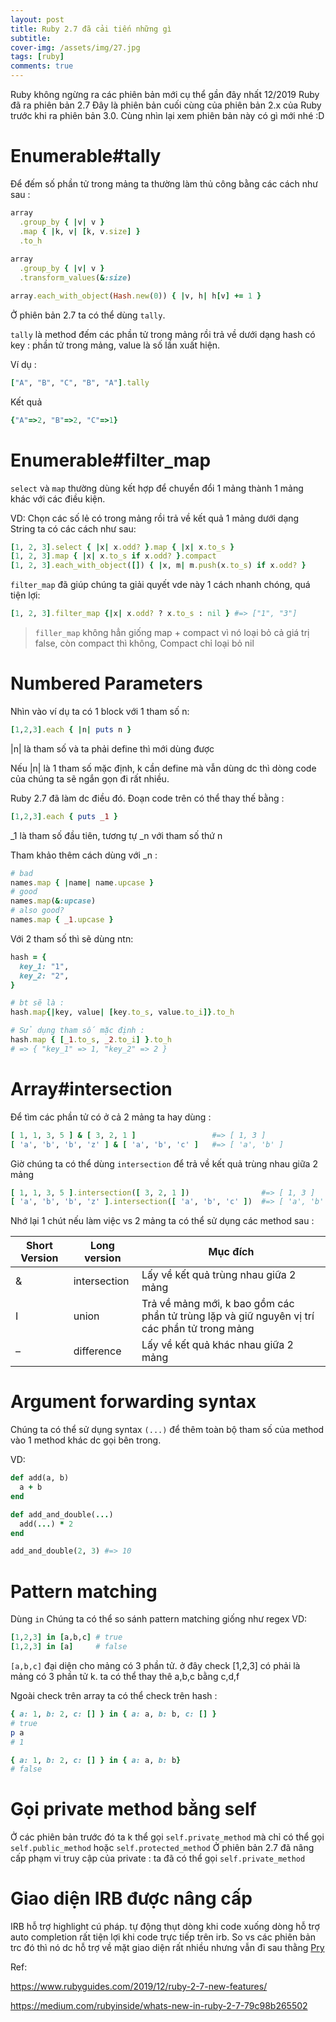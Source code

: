 ```yaml
---
layout: post
title: Ruby 2.7 đã cải tiến những gì
subtitle:
cover-img: /assets/img/27.jpg
tags: [ruby]
comments: true
---
```

Ruby không ngừng ra các phiên bản mới cụ thể gần đây nhất 12/2019 Ruby đã ra phiên bản 2.7 Đây là phiên bản cuối cùng của phiên bản 2.x của Ruby trước khi ra phiên bản 3.0. Cùng nhìn lại xem phiên bản này có gì mới nhé :D 

# Enumerable#tally

Để đếm số phần tử trong mảng ta thường làm thủ công bằng các cách như sau :
```ruby
array
  .group_by { |v| v }
  .map { |k, v| [k, v.size] }
  .to_h
  
array
  .group_by { |v| v }
  .transform_values(&:size)

array.each_with_object(Hash.new(0)) { |v, h| h[v] += 1 }

```
Ở phiên bản 2.7 ta có thể dùng `tally`.

`tally` là method đếm các phần tử trong mảng rồi trả về dưới dạng hash có key : phần tử trong mảng, value là số lần xuất hiện.

Ví dụ :
```ruby
["A", "B", "C", "B", "A"].tally 
```
Kết quả 

```ruby
{"A"=>2, "B"=>2, "C"=>1}
```

# Enumerable#filter_map

`select` và `map` thường dùng kết hợp để chuyển đổi 1 mảng thành 1 mảng khác với các điều kiện.

VD: Chọn các số lẻ có trong mảng rồi trả về kết quả 1 mảng dưới dạng String ta có các cách như sau: 
```ruby
[1, 2, 3].select { |x| x.odd? }.map { |x| x.to_s }
[1, 2, 3].map { |x| x.to_s if x.odd? }.compact 
[1, 2, 3].each_with_object([]) { |x, m| m.push(x.to_s) if x.odd? }
```

`filter_map` đã giúp chúng ta giải quyết vde này 1 cách nhanh chóng, quá tiện lợi:

```ruby
[1, 2, 3].filter_map {|x| x.odd? ? x.to_s : nil } #=> ["1", "3"]

```


> `filler_map` không hẳn giống map + compact vì nó loại bỏ cả giá trị false, còn compact thì không, Compact chỉ loại bỏ nil



# Numbered Parameters

Nhìn vào ví dụ ta có 1 block với 1 tham số n:

```ruby
[1,2,3].each { |n| puts n }

```
|n| là tham số và ta phải define thì mới dùng được

Nếu |n| là 1 tham số mặc định, k cần define mà vẫn dùng dc thì dòng code của chúng ta sẽ ngắn gọn đi rất nhiều. 

Ruby 2.7 đã làm dc điều đó. Đoạn code trên có thể thay thế bằng :

```ruby
[1,2,3].each { puts _1 }
```

_1 là tham số đầu tiên, tương tự _n với tham số thứ n

Tham khảo thêm cách dùng với _n :

```ruby
# bad
names.map { |name| name.upcase }
# good
names.map(&:upcase)
# also good?
names.map { _1.upcase }
```

Với 2 tham số thì sẽ dùng ntn:

```ruby
hash = {
  key_1: "1",
  key_2: "2",
}

# bt sẽ là :
hash.map{|key, value| [key.to_s, value.to_i]}.to_h

# Sử dụng tham số mặc định :
hash.map { [_1.to_s, _2.to_i] }.to_h 
# => { "key_1" => 1, "key_2" => 2 }
```

# Array#intersection

Để tìm các phần tử có ở cả 2 mảng ta hay dùng :
```ruby
[ 1, 1, 3, 5 ] & [ 3, 2, 1 ]                 #=> [ 1, 3 ]
[ 'a', 'b', 'b', 'z' ] & [ 'a', 'b', 'c' ]   #=> [ 'a', 'b' ]
```

Giờ chúng ta có thể dùng `intersection` để trả về kết quả trùng nhau giữa 2 mảng

```ruby
[ 1, 1, 3, 5 ].intersection([ 3, 2, 1 ])                #=> [ 1, 3 ]
[ 'a', 'b', 'b', 'z' ].intersection([ 'a', 'b', 'c' ])  #=> [ 'a', 'b' ]
```


Nhớ lại 1 chút nếu làm việc vs 2 mảng ta có thể sử dụng các method sau :


| Short Version	 |Long version | Mục đích|
| -------- | -------- |  -------- | 
| &     | intersection     | Lấy về kết quả trùng nhau giữa 2 mảng|
|  I     | union     |Trả về mảng mới, k bao gồm các phần tử trùng lặp và giữ nguyên vị trí các phần tử trong mảng|
| –     | difference     |Lấy về kết quả khác nhau giữa 2 mảng|

# Argument forwarding syntax
Chúng ta có thể sử dụng syntax `(...)` để thêm toàn bộ tham số của method vào 1 method khác dc gọi bên trong.

VD:
```ruby
def add(a, b)
  a + b
end

def add_and_double(...)
  add(...) * 2
end

add_and_double(2, 3) #=> 10
```

# Pattern matching

Dùng `in` Chúng ta có thể so sánh pattern matching giống như regex
VD:

```ruby
[1,2,3] in [a,b,c] # true
[1,2,3] in [a]     # false
```

`[a,b,c]` đại diện cho mảng có 3 phần tử. ở đây check [1,2,3] có phải là mảng có 3 phần tử k. ta có thể thay thê a,b,c bằng c,d,f

Ngoài check trên array ta có thể check trên hash :

```ruby
{ a: 1, b: 2, c: [] } in { a: a, b: b, c: [] }
# true
p a
# 1

{ a: 1, b: 2, c: [] } in { a: a, b: b}
# false
```

# Gọi private method bằng self

Ở các phiên bản trước đó ta k thể gọi `self.private_method` mà chỉ có thể gọi `self.public_method` hoặc `self.protected_method`
Ở phiên bản 2.7 đã nâng cấp phạm vi truy cập của private : ta đã có thể gọi `self.private_method`
# Giao diện IRB được nâng cấp
IRB hỗ trợ highlight cú pháp. tự động thụt dòng khi code xuống dòng hỗ trợ auto completion rất tiện lợi khi code trực tiếp trên irb. So vs các phiên bản trc đó thì nó dc hỗ trợ về mặt giao diện rất nhiều nhưng vẫn đi sau thằng [Pry](https://cobaltbluemedia.com/pryrepl/)


Ref:

https://www.rubyguides.com/2019/12/ruby-2-7-new-features/

https://medium.com/rubyinside/whats-new-in-ruby-2-7-79c98b265502

